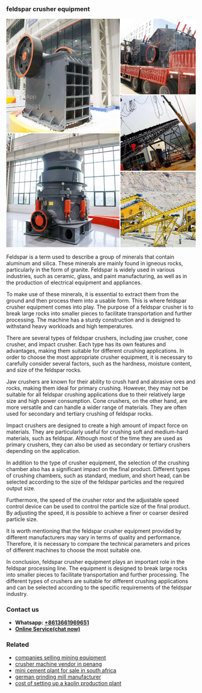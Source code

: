 <h3>feldspar crusher equipment</h3><img src='1706768150.jpg' alt=''><p>Feldspar is a term used to describe a group of minerals that contain aluminum and silica. These minerals are mainly found in igneous rocks, particularly in the form of granite. Feldspar is widely used in various industries, such as ceramic, glass, and paint manufacturing, as well as in the production of electrical equipment and appliances.</p><p>To make use of these minerals, it is essential to extract them from the ground and then process them into a usable form. This is where feldspar crusher equipment comes into play. The purpose of a feldspar crusher is to break large rocks into smaller pieces to facilitate transportation and further processing. The machine has a sturdy construction and is designed to withstand heavy workloads and high temperatures.</p><p>There are several types of feldspar crushers, including jaw crusher, cone crusher, and impact crusher. Each type has its own features and advantages, making them suitable for different crushing applications. In order to choose the most appropriate crusher equipment, it is necessary to carefully consider several factors, such as the hardness, moisture content, and size of the feldspar rocks.</p><p>Jaw crushers are known for their ability to crush hard and abrasive ores and rocks, making them ideal for primary crushing. However, they may not be suitable for all feldspar crushing applications due to their relatively large size and high power consumption. Cone crushers, on the other hand, are more versatile and can handle a wider range of materials. They are often used for secondary and tertiary crushing of feldspar rocks.</p><p>Impact crushers are designed to create a high amount of impact force on materials. They are particularly useful for crushing soft and medium-hard materials, such as feldspar. Although most of the time they are used as primary crushers, they can also be used as secondary or tertiary crushers depending on the application.</p><p>In addition to the type of crusher equipment, the selection of the crushing chamber also has a significant impact on the final product. Different types of crushing chambers, such as standard, medium, and short head, can be selected according to the size of the feldspar particles and the required output size.</p><p>Furthermore, the speed of the crusher rotor and the adjustable speed control device can be used to control the particle size of the final product. By adjusting the speed, it is possible to achieve a finer or coarser desired particle size.</p><p>It is worth mentioning that the feldspar crusher equipment provided by different manufacturers may vary in terms of quality and performance. Therefore, it is necessary to compare the technical parameters and prices of different machines to choose the most suitable one.</p><p>In conclusion, feldspar crusher equipment plays an important role in the feldspar processing line. The equipment is designed to break large rocks into smaller pieces to facilitate transportation and further processing. The different types of crushers are suitable for different crushing applications and can be selected according to the specific requirements of the feldspar industry.</p><h3>Contact us</h3><ul><li><strong>Whatsapp:&nbsp;<a href="https://wa.me/8613661969651">+8613661969651</a></strong></li><li><a href="https://swt.shibang-china.com/?git&amp;zhl&amp;feldspar crusher equipment"><strong>Online Service(chat now)</strong></a></li></ul><h3>Related</h3><ul><li><a href='companies selling mining equipment.md'>companies selling mining equipment</a></li><li><a href='crusher machine vendor in penang.md'>crusher machine vendor in penang</a></li><li><a href='mini cement plant for sale in south africa.md'>mini cement plant for sale in south africa</a></li><li><a href='german grinding mill manufacturer.md'>german grinding mill manufacturer</a></li><li><a href='cost of setting up a kaolin production plant.md'>cost of setting up a kaolin production plant</a></li></ul>